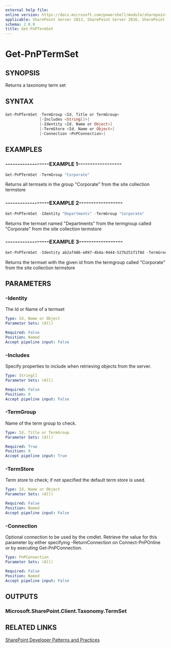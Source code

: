 ```yaml
---
external help file:
online version: https://docs.microsoft.com/powershell/module/sharepoint-pnp/get-pnptermset
applicable: SharePoint Server 2013, SharePoint Server 2016, SharePoint Server 2019, SharePoint Online
schema: 2.0.0
title: Get-PnPTermSet
---
```


# Get-PnPTermSet

## SYNOPSIS
Returns a taxonomy term set

## SYNTAX 

### 
```powershell
Get-PnPTermSet -TermGroup <Id, Title or TermGroup>
               [-Includes <String[]>]
               [-Identity <Id, Name or Object>]
               [-TermStore <Id, Name or Object>]
               [-Connection <PnPConnection>]
```

## EXAMPLES

### ------------------EXAMPLE 1------------------
```powershell
Get-PnPTermSet -TermGroup "Corporate"
```

Returns all termsets in the group "Corporate" from the site collection termstore

### ------------------EXAMPLE 2------------------
```powershell
Get-PnPTermSet -Identity "Departments" -TermGroup "Corporate"
```

Returns the termset named "Departments" from the termgroup called "Corporate" from the site collection termstore

### ------------------EXAMPLE 3------------------
```powershell
Get-PnPTermSet -Identity ab2af486-e097-4b4a-9444-527b251f1f8d -TermGroup "Corporate
```

Returns the termset with the given id from the termgroup called "Corporate" from the site collection termstore

## PARAMETERS

### -Identity
The Id or Name of a termset

```yaml
Type: Id, Name or Object
Parameter Sets: (All)

Required: False
Position: Named
Accept pipeline input: False
```

### -Includes
Specify properties to include when retrieving objects from the server.

```yaml
Type: String[]
Parameter Sets: (All)

Required: False
Position: 0
Accept pipeline input: False
```

### -TermGroup
Name of the term group to check.

```yaml
Type: Id, Title or TermGroup
Parameter Sets: (All)

Required: True
Position: 0
Accept pipeline input: True
```

### -TermStore
Term store to check; if not specified the default term store is used.

```yaml
Type: Id, Name or Object
Parameter Sets: (All)

Required: False
Position: Named
Accept pipeline input: False
```

### -Connection
Optional connection to be used by the cmdlet. Retrieve the value for this parameter by either specifying -ReturnConnection on Connect-PnPOnline or by executing Get-PnPConnection.

```yaml
Type: PnPConnection
Parameter Sets: (All)

Required: False
Position: Named
Accept pipeline input: False
```

## OUTPUTS

### Microsoft.SharePoint.Client.Taxonomy.TermSet

## RELATED LINKS

[SharePoint Developer Patterns and Practices](https://aka.ms/sppnp)